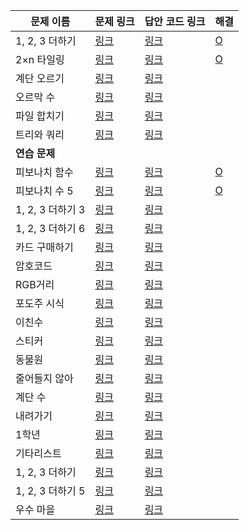 |문제 이름|문제 링크|답안 코드 링크|해결|
|---|---|---|---|
|1, 2, 3 더하기|[링크](http://boj.kr/9095)|[링크](https://github.com/rhs0266/FastCampus/tree/main/%EA%B0%95%EC%9D%98%20%EC%9E%90%EB%A3%8C/02-%EC%95%8C%EA%B3%A0%EB%A6%AC%EC%A6%98/15~17-동적%20프로그래밍/문제별%20코드/9095-1,%202,%203%20더하기)|[O](https://github.com/DongwookKim0823/Algorithm/blob/master/Baekjoon%20Online%20Judge/9095.py)|
|2×n 타일링|[링크](http://boj.kr/11726)|[링크](https://github.com/rhs0266/FastCampus/tree/main/%EA%B0%95%EC%9D%98%20%EC%9E%90%EB%A3%8C/02-%EC%95%8C%EA%B3%A0%EB%A6%AC%EC%A6%98/15~17-동적%20프로그래밍/문제별%20코드/11726-2xN%20타일링)|[O](https://github.com/DongwookKim0823/Algorithm/blob/master/Baekjoon%20Online%20Judge/11726.py)|
|계단 오르기|[링크](http://boj.kr/2579)|[링크](https://github.com/rhs0266/FastCampus/tree/main/%EA%B0%95%EC%9D%98%20%EC%9E%90%EB%A3%8C/02-%EC%95%8C%EA%B3%A0%EB%A6%AC%EC%A6%98/15~17-동적%20프로그래밍/문제별%20코드/2579-계단%20오르기)||
|오르막 수|[링크](http://boj.kr/11057)|[링크](https://github.com/rhs0266/FastCampus/tree/main/%EA%B0%95%EC%9D%98%20%EC%9E%90%EB%A3%8C/02-%EC%95%8C%EA%B3%A0%EB%A6%AC%EC%A6%98/15~17-동적%20프로그래밍/문제별%20코드/11057-오르막%20수)||
|파일 합치기|[링크](http://boj.kr/11066)|[링크](https://github.com/rhs0266/FastCampus/tree/main/%EA%B0%95%EC%9D%98%20%EC%9E%90%EB%A3%8C/02-%EC%95%8C%EA%B3%A0%EB%A6%AC%EC%A6%98/15~17-동적%20프로그래밍/문제별%20코드/11066-파일%20합치기)||
|트리와 쿼리|[링크](http://boj.kr/15681)|[링크](https://github.com/rhs0266/FastCampus/tree/main/%EA%B0%95%EC%9D%98%20%EC%9E%90%EB%A3%8C/02-%EC%95%8C%EA%B3%A0%EB%A6%AC%EC%A6%98/15~17-동적%20프로그래밍/문제별%20코드/15681-트리와%20쿼리)||
|**연습 문제**||||
|피보나치 함수|[링크](http://boj.kr/1003)|[링크](https://github.com/rhs0266/FastCampus/tree/main/%EA%B0%95%EC%9D%98%20%EC%9E%90%EB%A3%8C/02-%EC%95%8C%EA%B3%A0%EB%A6%AC%EC%A6%98/15~17-동적%20프로그래밍/문제별%20코드/1003-피보나치%20함수)|[O](https://github.com/DongwookKim0823/Algorithm/blob/master/Baekjoon%20Online%20Judge/1003.py)|
|피보나치 수 5|[링크](http://boj.kr/10870)|[링크](https://github.com/rhs0266/FastCampus/tree/main/%EA%B0%95%EC%9D%98%20%EC%9E%90%EB%A3%8C/02-%EC%95%8C%EA%B3%A0%EB%A6%AC%EC%A6%98/15~17-동적%20프로그래밍/문제별%20코드/10870-피보나치%20수%205)|[O](https://github.com/DongwookKim0823/Algorithm/blob/master/Baekjoon%20Online%20Judge/10870.py)|
|1, 2, 3 더하기 3|[링크](http://boj.kr/15988)|[링크](https://github.com/rhs0266/FastCampus/tree/main/%EA%B0%95%EC%9D%98%20%EC%9E%90%EB%A3%8C/02-%EC%95%8C%EA%B3%A0%EB%A6%AC%EC%A6%98/15~17-동적%20프로그래밍/문제별%20코드/15988-1,%202,%203%20더하기%203)||
|1, 2, 3 더하기 6|[링크](http://boj.kr/15991)|[링크](https://github.com/rhs0266/FastCampus/tree/main/%EA%B0%95%EC%9D%98%20%EC%9E%90%EB%A3%8C/02-%EC%95%8C%EA%B3%A0%EB%A6%AC%EC%A6%98/15~17-동적%20프로그래밍/문제별%20코드/15991-1,%202,%203%20더하기%206)||
|카드 구매하기|[링크](http://boj.kr/11052)|[링크](https://github.com/rhs0266/FastCampus/tree/main/%EA%B0%95%EC%9D%98%20%EC%9E%90%EB%A3%8C/02-%EC%95%8C%EA%B3%A0%EB%A6%AC%EC%A6%98/15~17-동적%20프로그래밍/문제별%20코드/11052-카드%20구매하기)||
|암호코드|[링크](http://boj.kr/2011)|[링크](https://github.com/rhs0266/FastCampus/tree/main/%EA%B0%95%EC%9D%98%20%EC%9E%90%EB%A3%8C/02-%EC%95%8C%EA%B3%A0%EB%A6%AC%EC%A6%98/15~17-동적%20프로그래밍/문제별%20코드/2011-암호코드)||
|RGB거리|[링크](http://boj.kr/1149)|[링크](https://github.com/rhs0266/FastCampus/tree/main/%EA%B0%95%EC%9D%98%20%EC%9E%90%EB%A3%8C/02-%EC%95%8C%EA%B3%A0%EB%A6%AC%EC%A6%98/15~17-동적%20프로그래밍/문제별%20코드/1149-RGB%20거리)||
|포도주 시식|[링크](http://boj.kr/2156)|[링크](https://github.com/rhs0266/FastCampus/tree/main/%EA%B0%95%EC%9D%98%20%EC%9E%90%EB%A3%8C/02-%EC%95%8C%EA%B3%A0%EB%A6%AC%EC%A6%98/15~17-동적%20프로그래밍/문제별%20코드/2156-포도주%20시식)||
|이친수|[링크](http://boj.kr/2193)|[링크](https://github.com/rhs0266/FastCampus/tree/main/%EA%B0%95%EC%9D%98%20%EC%9E%90%EB%A3%8C/02-%EC%95%8C%EA%B3%A0%EB%A6%AC%EC%A6%98/15~17-동적%20프로그래밍/문제별%20코드/2193-이친수)||
|스티커|[링크](http://boj.kr/9465)|[링크](https://github.com/rhs0266/FastCampus/tree/main/%EA%B0%95%EC%9D%98%20%EC%9E%90%EB%A3%8C/02-%EC%95%8C%EA%B3%A0%EB%A6%AC%EC%A6%98/15~17-동적%20프로그래밍/문제별%20코드/9465-스티커)||
|동물원|[링크](http://boj.kr/1309)|[링크](https://github.com/rhs0266/FastCampus/tree/main/%EA%B0%95%EC%9D%98%20%EC%9E%90%EB%A3%8C/02-%EC%95%8C%EA%B3%A0%EB%A6%AC%EC%A6%98/15~17-동적%20프로그래밍/문제별%20코드/1309-동물원)||
|줄어들지 않아|[링크](http://boj.kr/2688)|[링크](https://github.com/rhs0266/FastCampus/tree/main/%EA%B0%95%EC%9D%98%20%EC%9E%90%EB%A3%8C/02-%EC%95%8C%EA%B3%A0%EB%A6%AC%EC%A6%98/15~17-동적%20프로그래밍/문제별%20코드/2688-줄어들지%20않아)||
|계단 수|[링크](http://boj.kr/1562)|[링크](https://github.com/rhs0266/FastCampus/tree/main/%EA%B0%95%EC%9D%98%20%EC%9E%90%EB%A3%8C/02-%EC%95%8C%EA%B3%A0%EB%A6%AC%EC%A6%98/15~17-동적%20프로그래밍/문제별%20코드/1562-계단%20수)||
|내려가기|[링크](http://boj.kr/2096)|[링크](https://github.com/rhs0266/FastCampus/tree/main/%EA%B0%95%EC%9D%98%20%EC%9E%90%EB%A3%8C/02-%EC%95%8C%EA%B3%A0%EB%A6%AC%EC%A6%98/15~17-동적%20프로그래밍/문제별%20코드/2096-내려가기)||
|1학년|[링크](http://boj.kr/5557)|[링크](https://github.com/rhs0266/FastCampus/tree/main/%EA%B0%95%EC%9D%98%20%EC%9E%90%EB%A3%8C/02-%EC%95%8C%EA%B3%A0%EB%A6%AC%EC%A6%98/15~17-동적%20프로그래밍/문제별%20코드/5557-1학년)||
|기타리스트|[링크](http://boj.kr/1495)|[링크](https://github.com/rhs0266/FastCampus/tree/main/%EA%B0%95%EC%9D%98%20%EC%9E%90%EB%A3%8C/02-%EC%95%8C%EA%B3%A0%EB%A6%AC%EC%A6%98/15~17-동적%20프로그래밍/문제별%20코드/1495-기타리스트)||
|1, 2, 3 더하기|[링크](http://boj.kr/9095)|[링크](https://github.com/rhs0266/FastCampus/tree/main/%EA%B0%95%EC%9D%98%20%EC%9E%90%EB%A3%8C/02-%EC%95%8C%EA%B3%A0%EB%A6%AC%EC%A6%98/15~17-동적%20프로그래밍/문제별%20코드/9095-1,%202,%203%20더하기)||
|1, 2, 3 더하기 5|[링크](http://boj.kr/15990)|[링크](https://github.com/rhs0266/FastCampus/tree/main/%EA%B0%95%EC%9D%98%20%EC%9E%90%EB%A3%8C/02-%EC%95%8C%EA%B3%A0%EB%A6%AC%EC%A6%98/15~17-동적%20프로그래밍/문제별%20코드/15990-1,%202,%203%20더하기%205)||
|우수 마을|[링크](http://boj.kr/1949)|[링크](https://github.com/rhs0266/FastCampus/tree/main/%EA%B0%95%EC%9D%98%20%EC%9E%90%EB%A3%8C/02-%EC%95%8C%EA%B3%A0%EB%A6%AC%EC%A6%98/15~17-동적%20프로그래밍/문제별%20코드/1949-우수%20마을)||
